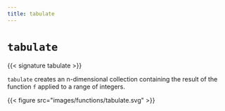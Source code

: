 ```yaml
---
title: tabulate
---
```


# `tabulate`

{{< signature tabulate >}}

`tabulate` creates an n-dimensional collection containing the result of the function `f` applied to a range of integers.

{{< figure src="images/functions/tabulate.svg" >}}
